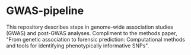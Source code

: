 # GWAS-pipeline
This repository describes steps in genome-wide association studies (GWAS) and post-GWAS analyses.  Compliment to the methods paper, "From genetic association to forensic prediction: Computational methods and tools for identifying phenotypically informative SNPs".
